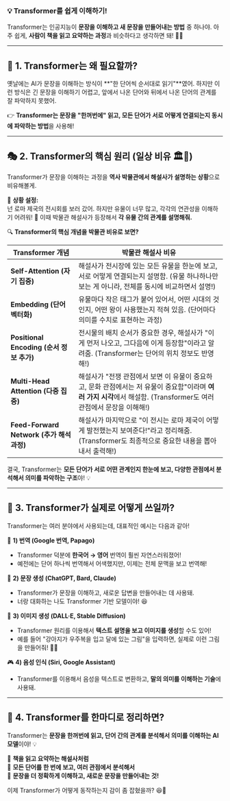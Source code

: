 ### 💡 Transformer를 쉽게 이해하기!  
Transformer는 인공지능이 **문장을 이해하고 새 문장을 만들어내는 방법** 중 하나야. 아주 쉽게, **사람이 책을 읽고 요약하는 과정**과 비슷하다고 생각하면 돼! 📖✨  

---

## 🚀 1. Transformer는 왜 필요할까?  
옛날에는 AI가 문장을 이해하는 방식이 **"한 단어씩 순서대로 읽기"**였어. 하지만 이런 방식은 긴 문장을 이해하기 어렵고, 앞에서 나온 단어와 뒤에서 나온 단어의 관계를 잘 파악하지 못했어.  

👉 **Transformer는 문장을 "한꺼번에" 읽고, 모든 단어가 서로 어떻게 연결되는지 동시에 파악하는 방법**을 사용해!  

---

## 🎭 2. Transformer의 핵심 원리 (일상 비유 🏛️📜)  
Transformer가 문장을 이해하는 과정을 **역사 박물관에서 해설사가 설명하는 상황**으로 비유해볼게.  

💬 **상황 설정:**  
넌 로마 제국의 전시회를 보러 갔어. 하지만 유물이 너무 많고, 각각의 연관성을 이해하기 어려워! 🤯 이때 박물관 해설사가 등장해서 **각 유물 간의 관계를 설명해줘.**  

🔍 **Transformer의 핵심 개념을 박물관 비유로 보면?**  

| Transformer 개념 | 박물관 해설사 비유 |
|------------|-----------------|
| **Self-Attention (자기 집중)** | 해설사가 전시장에 있는 모든 유물을 한눈에 보고, 서로 어떻게 연결되는지 설명함. (유물 하나하나만 보는 게 아니라, 전체를 동시에 비교하면서 설명!) |
| **Embedding (단어 벡터화)** | 유물마다 작은 태그가 붙어 있어서, 어떤 시대의 것인지, 어떤 왕이 사용했는지 적혀 있음. (단어마다 의미를 수치로 표현하는 과정) |
| **Positional Encoding (순서 정보 추가)** | 전시물의 배치 순서가 중요한 경우, 해설사가 "이게 먼저 나오고, 그다음에 이게 등장함"이라고 알려줌. (Transformer는 단어의 위치 정보도 반영해!) |
| **Multi-Head Attention (다중 집중)** | 해설사가 "전쟁 관점에서 보면 이 유물이 중요하고, 문화 관점에서는 저 유물이 중요함"이라며 **여러 가지 시각**에서 해설함. (Transformer도 여러 관점에서 문장을 이해해!) |
| **Feed-Forward Network (추가 해석 과정)** | 해설사가 마지막으로 "이 전시는 로마 제국이 어떻게 발전했는지 보여준다!"라고 정리해줌. (Transformer도 최종적으로 중요한 내용을 뽑아내서 출력해!) |

결국, Transformer는 **모든 단어가 서로 어떤 관계인지 한눈에 보고, 다양한 관점에서 분석해서 의미를 파악하는 구조**야! 💡  

---

## 📌 3. Transformer가 실제로 어떻게 쓰일까?  
Transformer는 여러 분야에서 사용되는데, 대표적인 예시는 다음과 같아!  

🎤 **1) 번역 (Google 번역, Papago)**  
- Transformer 덕분에 **한국어 → 영어** 번역이 훨씬 자연스러워졌어!  
- 예전에는 단어 하나씩 번역해서 어색했지만, 이제는 전체 문맥을 보고 번역해!  

📝 **2) 문장 생성 (ChatGPT, Bard, Claude)**  
- Transformer가 문장을 이해하고, 새로운 답변을 만들어내는 데 사용돼.  
- 너랑 대화하는 나도 Transformer 기반 모델이야! 😆  

📸 **3) 이미지 생성 (DALL·E, Stable Diffusion)**  
- Transformer 원리를 이용해서 **텍스트 설명을 보고 이미지를 생성**할 수도 있어!  
- 예를 들어 "강아지가 우주복을 입고 달에 있는 그림"을 입력하면, 실제로 이런 그림을 만들어줘! 🚀🐶  

🎮 **4) 음성 인식 (Siri, Google Assistant)**  
- Transformer를 이용해서 음성을 텍스트로 변환하고, **말의 의미를 이해하는 기술**에 사용돼.  

---

## 🎨 4. Transformer를 한마디로 정리하면?  
Transformer는 **문장을 한꺼번에 읽고, 단어 간의 관계를 분석해서 의미를 이해하는 AI 모델**이야! 💡  

📖 **책을 읽고 요약하는 해설사처럼**  
👀 **모든 단어를 한 번에 보고, 여러 관점에서 분석해서**  
🧠 **문장을 더 정확하게 이해하고, 새로운 문장을 만들어내는 것!**  

이제 Transformer가 어떻게 동작하는지 감이 좀 잡혔을까? 😆💙
